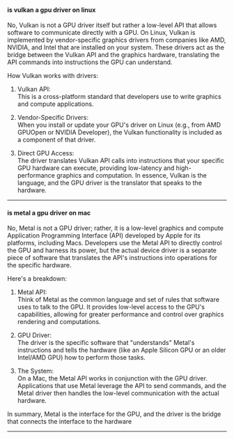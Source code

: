
#### is vulkan a gpu driver on linux

No, Vulkan is not a GPU driver itself but rather a low-level API that allows software to communicate directly with a GPU. On Linux, Vulkan is implemented by vendor-specific graphics drivers from companies like AMD, NVIDIA, and Intel that are installed on your system. These drivers act as the bridge between the Vulkan API and the graphics hardware, translating the API commands into instructions the GPU can understand.

How Vulkan works with drivers:

1. Vulkan API:   
This is a cross-platform standard that developers use to write graphics and compute applications.

2. Vendor-Specific Drivers:   
When you install or update your GPU's driver on Linux (e.g., from AMD GPUOpen or NVIDIA Developer), the Vulkan functionality is included as a component of that driver.

3. Direct GPU Access:   
The driver translates Vulkan API calls into instructions that your specific GPU hardware can execute, providing low-latency and high-performance graphics and computation.
In essence, Vulkan is the language, and the GPU driver is the translator that speaks to the hardware.

---

#### is metal a gpu driver on mac

No, Metal is not a GPU driver; rather, it is a low-level graphics and compute Application Programming Interface (API) developed by Apple for its platforms, including Macs. Developers use the Metal API to directly control the GPU and harness its power, but the actual device driver is a separate piece of software that translates the API's instructions into operations for the specific hardware.

Here's a breakdown:

1. Metal API:   
Think of Metal as the common language and set of rules that software uses to talk to the GPU. It provides low-level access to the GPU's capabilities, allowing for greater performance and control over graphics rendering and computations.

2. GPU Driver:   
The driver is the specific software that "understands" Metal's instructions and tells the hardware (like an Apple Silicon GPU or an older Intel/AMD GPU) how to perform those tasks.

3. The System:   
On a Mac, the Metal API works in conjunction with the GPU driver. Applications that use Metal leverage the API to send commands, and the Metal driver then handles the low-level communication with the actual hardware.

In summary, Metal is the interface for the GPU, and the driver is the bridge that connects the interface to the hardware

---
